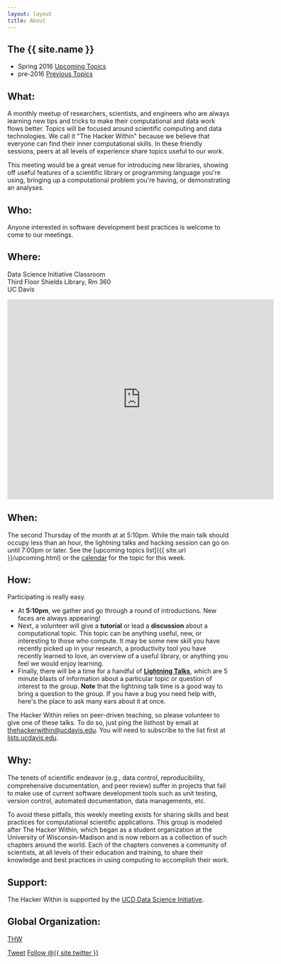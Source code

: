 ```yaml
---
layout: layout
title: About
---
```


<section class="content">

The {{ site.name }}
===================

<ul class="listing">
<li> <span>Spring 2016</span> <a href="{{ site.url }}/upcoming.html">Upcoming Topics</a></li>
<li> <span>pre-2016</span> <a href="{{ site.url }}/previous.html">Previous Topics</a></li>
</ul>

What:
-----

A monthly meetup of researchers, scientists, and engineers who are always
learning new tips and tricks to make their computational and data work flows
better. Topics will be focused around scientific computing and data
technologies. We call it "The Hacker Within" because we believe that everyone
can find their inner computational skills. In these friendly sessions, peers at
all levels of experience share topics useful to our work.

This meeting would be a great venue for introducing new libraries, showing off
useful features of a scientific library or programming language you're using,
bringing up a computational problem you're having, or demonstrating an
analyses.

Who:
-----

Anyone interested in software development best practices is welcome to come to
our meetings.

Where:
-----

Data Science Initiative Classroom </br>
Third Floor Shields Library, Rm 360 </br>
UC Davis

<iframe
  src="https://www.google.com/maps/embed?pb=!1m10!1m8!1m3!1d551.6751757040454!2d-121.7491979229739!3d38.539621434012915!3m2!1i1024!2i768!4f13.1!5e0!3m2!1sen!2sus!4v1449611696153"
  width="600"
  height="450"
  frameborder="0"
  style="border:0"
  allowfullscreen>
</iframe>

When:
-----

The second Thursday of the month at at 5:10pm. While the main talk should
occupy less than an hour, the lightning talks and hacking session can go on
until 7:00pm or later. See the [upcoming topics list]({{ site.url }}/upcoming.html)
or the [calendar](http://bit.ly/1cqFKuh) for the topic for this week.

How:
-----

Participating is really easy.

- At **5:10pm**, we gather and go through a round of introductions. New faces
  are always appearing!
- Next, a volunteer will give a **tutorial** or lead a **discussion** about a
  computational topic. This topic can be anything useful, new, or interesting
  to those who compute. It may be some new skill you have recently picked up in
  your research, a productivity tool you have recently learned to love, an
  overview of a useful library, or anything you feel we would enjoy
  learning.
- Finally, there will be a time for a handful of **[Lightning
  Talks](https://en.wikipedia.org/wiki/Lightning_talk)**, which are 5 minute
  blasts of information about a particular topic or question of interest to the
  group. **Note** that the lightning talk time is a good way to bring a
  question to the group. If you have a bug you need help with, here's the place
  to ask many ears about it at once.

The Hacker Within relies on peer-driven teaching, so please volunteer to give
one of these talks. To do so, just ping the listhost by email at
[thehackerwithin@ucdavis.edu](mailto:thehackerwithin@ucdavis.edu). You will
need to subscribe to the list first at
[lists.ucdavis.edu](https://lists.ucdavis.edu/sympa/info/thehackerwithin).

Why:
----

The tenets of scientiﬁc endeavor (e.g., data control, reproducibility,
comprehensive documentation, and peer review) suffer in projects that fail to
make use of current software development tools such as unit testing, version
control, automated documentation, data managements, etc.

To avoid these pitfalls, this weekly meeting exists for sharing skills and best
practices for computational scientific applications. This group is modeled
after The Hacker Within, which  began as a student organization at the
University of Wisconsin-Madison and is now reborn as a collection of such
chapters around the world. Each of the chapters convenes a community of
scientists, at all levels of their education and training, to share their
knowledge and best practices in using computing to accomplish their work.

Support:
--------

The Hacker Within is supported by the [UCD Data Science
Initiative](http://datascience.ucdavis.edu/).

Global Organization:
---------------------

[THW](http://thehackerwithin.org)

<a href="http://twitter.com/share" class="twitter-share-button" data-count="none" data-via="{{ site.twitter }}">Tweet</a>
<a href="http://twitter.com/{{ site.twitter }}" class="twitter-follow-button" data-show-count="false">Follow @{{ site.twitter }}</a>
<script src="http://platform.twitter.com/widgets.js" type="text/javascript"></script>

</section>
